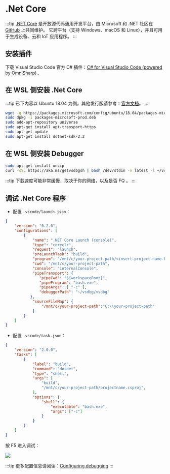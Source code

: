 # .Net Core  <a href="https://github.com/dhssingle"><Badge text="@dhssingle" vertical="middle"/></a>

:::tip
[.NET Core](https://docs.microsoft.com/zh-cn/dotnet/core/about) 是开放源代码通用开发平台，由 Microsoft 和 .NET 社区在 [GitHub](https://github.com/dotnet/core) 上共同维护。 它跨平台（支持                Windows、macOS 和 Linux），并且可用于生成设备、云和 IoT 应用程序。
:::

## 安装插件

下载 Visual Studio Code 官方 C# 插件：[C# for Visual Studio Code (powered by OmniSharp).](https://marketplace.visualstudio.com/items?itemName=ms-vscode.csharp).

## 在 WSL 侧安装 .Net Core

:::tip
已下内容以 Ubuntu 18.04 为例，其他发行版请参考：[官方文档](https://dotnet.microsoft.com/download/linux-package-manager/rhel/sdk-current)。
:::

```bash
wget -q https://packages.microsoft.com/config/ubuntu/18.04/packages-microsoft-prod.deb
sudo dpkg -i packages-microsoft-prod.deb
sudo add-apt-repository universe
sudo apt-get install apt-transport-https
sudo apt-get update
sudo apt-get install dotnet-sdk-2.2
```

## 在 WSL 侧安装 Debugger

```bash
sudo apt-get install unzip
curl -sSL https://aka.ms/getvsdbgsh | bash /dev/stdin -v latest -l ~/vsdbg
```

:::tip
下载速度可能非常缓慢，取决于你的网络，以及是否 FQ 。
:::

## 调试 .Net Core 程序

- 配置 `.vscode/launch.json`：

```json
{
    "version": "0.2.0",
    "configurations": [
        {
            "name": ".NET Core Launch (console)",
            "type": "coreclr",
            "request": "launch",
            "preLaunchTask": "build",
            "program": "/mnt/c/your-project-path/<insert-project-name-here>.dll",
            "cwd": "/mnt/c/your-project-path",
            "console": "internalConsole",
            "pipeTransport": {
               "pipeCwd": "${workspaceRoot}",
               "pipeProgram": "bash.exe",
               "pipeArgs": [ "-c" ],
               "debuggerPath": "~/vsdbg/vsdbg"
           },
            "sourceFileMap": {
                "/mnt/c/your-project-path":"C:\\your-project-path"
            }
        }
    ]
}
```

- 配置 `.vscode/task.json`：

```json
{
    "version": "2.0.0",
    "tasks": [
        {
            "label": "build",
            "command": "dotnet",
            "type": "shell",
            "args": [
                "build",
                "/mnt/c/your-project-path/projectname.csproj",
            ],
            "options": {
                "shell": {
                    "executable": "bash.exe",
                    "args": ["-c"]
                }
            }
        }
    ]
}
```

按 F5 进入调试：

![](https://i.loli.net/2019/03/03/5c7b5f34d16e1.png)

:::tip
更多配置信息请阅读：[Configuring debugging](https://github.com/OmniSharp/omnisharp-vscode/wiki/Windows-Subsystem-for-Linux#configuring-debugging)
:::
